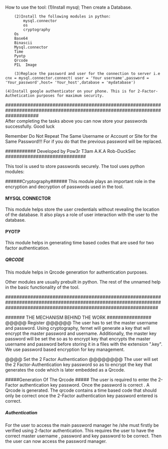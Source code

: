  How to use the tool:
        (1)Install mysql; Then create a Database.

        (2)Install the following modules in python:
            mysql.connector
            os
            cryptography
	    Os 
 	    Base64
 	    Binascii
 	    Mysql.connector
 	    Time
 	    Pyotp
 	    Qrcode
	    PIL  Image

        (3)Replace the password and user for the connection to server i.e cnx = mysql.connector.connect( user = 'Your username',password = 'Your_password',host= 'Your_host',database = 'mydatabase')
	
	(4)Install google authenticator on your phone. This is for 2-Factor-Authetication purposes for maximum security.
############################################################################################################################    
After completing the tasks above you can now store your passwords successfully. Good luck

Remember Do Not Repeat The Same Username or Account or Site for the Same Password!!! For if you do that the previous password will be replaced.





########### Developed by Pow3r T3am A.K.A  Rob-DuckSec #############################

This tool is used to store passwords securely. The tool uses python modules:

######Cryptography######
This module plays an important role in the encryption and decryption of passwords used in the tool.

#### MYSQL CONNECTOR ######
This module helps store the user credentials without revealing the location of the database. It also plays a role of user interaction with the user to the database.

#### PYOTP #############
This module helps in generating time based codes that are used for two factor authentication.

##### QRCODE ###########
This module helps in Qrcode generation for authentication purposes.

Other modules are usually prebuilt in python. The rest of the unnamed help in the basic functionality of the tool.

#######################################################################################################################################################################

####### THE MECHANISM BEHIND THE WORK ################
@@@@@ Register @@@@@@
The user has to set the master username and password. Using cryptography, fernet will generate a key that will encrypt the master password and username. Additionally, the master key password will be set  the so as to encrypt key that encrypts the master username and password before storing it in a files with the extension ".key". 
We use password based encryption for key management.

@@@@ Set the 2 Factor Authentication @@@@@@@@
The user will set the 2 Factor-Authentication key password so as to encrypt the key that generates the code which is later embedded as a Qrcode.

 #####Generation Of The Qrcode #####
The user is required to enter the 2-Factor authentication key password. Once the password is correct . A Qrcode is generated. The qrcode contains a time based code that should only be correct once the 2-Factor authentication key password entered is correct. 

##### Authentication #####
For the user to access the main password manager he /she must firstly be verified using 2-factor authentication. This requires the user to have the correct master username , password and key password to be correct. Then the user can now access the password manager.

